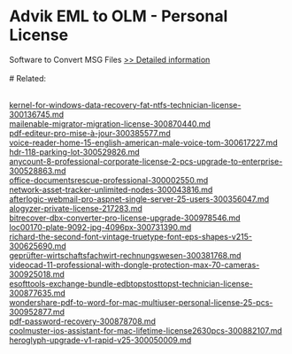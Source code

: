 # Advik EML to OLM - Personal License
Software to Convert MSG Files
[>> Detailed information](https://secure.shareit.com/shareit/product.html?productid=300850083&affiliateid=200057808)<br/><br/># Related:

<br />[kernel-for-windows-data-recovery-fat-ntfs-technician-license-300136745.md](https://github.com/downloadplanet/downloadplanet/blob/main/kernel-for-windows-data-recovery-fat-ntfs-technician-license-300136745.md)<br />[mailenable-migrator-migration-license-300870440.md](https://github.com/downloadplanet/downloadplanet/blob/main/mailenable-migrator-migration-license-300870440.md)<br />[pdf-editeur-pro-mise-à-jour-300385577.md](https://github.com/downloadplanet/downloadplanet/blob/main/pdf-editeur-pro-mise-à-jour-300385577.md)<br />[voice-reader-home-15-english-american-male-voice-tom-300617227.md](https://github.com/downloadplanet/downloadplanet/blob/main/voice-reader-home-15-english-american-male-voice-tom-300617227.md)<br />[hdr-118-parking-lot-300529826.md](https://github.com/downloadplanet/downloadplanet/blob/main/hdr-118-parking-lot-300529826.md)<br />[anycount-8-professional-corporate-license-2-pcs-upgrade-to-enterprise-300528863.md](https://github.com/downloadplanet/downloadplanet/blob/main/anycount-8-professional-corporate-license-2-pcs-upgrade-to-enterprise-300528863.md)<br />[office-documentsrescue-professional-300002550.md](https://github.com/downloadplanet/downloadplanet/blob/main/office-documentsrescue-professional-300002550.md)<br />[network-asset-tracker-unlimited-nodes-300043816.md](https://github.com/downloadplanet/downloadplanet/blob/main/network-asset-tracker-unlimited-nodes-300043816.md)<br />[afterlogic-webmail-pro-aspnet-single-server-25-users-300356047.md](https://github.com/downloadplanet/downloadplanet/blob/main/afterlogic-webmail-pro-aspnet-single-server-25-users-300356047.md)<br />[alogyzer-private-license-217283.md](https://github.com/downloadplanet/downloadplanet/blob/main/alogyzer-private-license-217283.md)<br />[bitrecover-dbx-converter-pro-license-upgrade-300978546.md](https://github.com/downloadplanet/downloadplanet/blob/main/bitrecover-dbx-converter-pro-license-upgrade-300978546.md)<br />[loc00170-plate-9092-jpg-4096px-300731390.md](https://github.com/downloadplanet/downloadplanet/blob/main/loc00170-plate-9092-jpg-4096px-300731390.md)<br />[richard-the-second-font-vintage-truetype-font-eps-shapes-v215-300625690.md](https://github.com/downloadplanet/downloadplanet/blob/main/richard-the-second-font-vintage-truetype-font-eps-shapes-v215-300625690.md)<br />[geprüfter-wirtschaftsfachwirt-rechnungswesen-300381768.md](https://github.com/downloadplanet/downloadplanet/blob/main/geprüfter-wirtschaftsfachwirt-rechnungswesen-300381768.md)<br />[videocad-11-professional-with-dongle-protection-max-70-cameras-300925018.md](https://github.com/downloadplanet/downloadplanet/blob/main/videocad-11-professional-with-dongle-protection-max-70-cameras-300925018.md)<br />[esofttools-exchange-bundle-edbtopstosttopst-technician-license-300877635.md](https://github.com/downloadplanet/downloadplanet/blob/main/esofttools-exchange-bundle-edbtopstosttopst-technician-license-300877635.md)<br />[wondershare-pdf-to-word-for-mac-multiuser-personal-license-25-pcs-300952877.md](https://github.com/downloadplanet/downloadplanet/blob/main/wondershare-pdf-to-word-for-mac-multiuser-personal-license-25-pcs-300952877.md)<br />[pdf-password-recovery-300878708.md](https://github.com/downloadplanet/downloadplanet/blob/main/pdf-password-recovery-300878708.md)<br />[coolmuster-ios-assistant-for-mac-lifetime-license2630pcs-300882107.md](https://github.com/downloadplanet/downloadplanet/blob/main/coolmuster-ios-assistant-for-mac-lifetime-license2630pcs-300882107.md)<br />[heroglyph-upgrade-v1-rapid-v25-300050009.md](https://github.com/downloadplanet/downloadplanet/blob/main/heroglyph-upgrade-v1-rapid-v25-300050009.md)